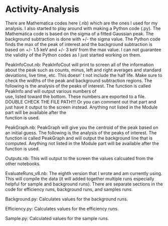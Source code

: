# Activity-Analysis

There are Mathematica codes here (.nb) which are the ones I used for my analysis. I also started to play around with making a Python code (.py). The Mathematica code is based on the sigma of a fitted Gaussian peak. The background subtraction is done with +/- the sigma value. The Python code finds the max of the peak of interest and the background subtraction is based on +/- 1.5 keV and +/- 3 keV from the max value. I can not guarantee the validity of the Python codes as I just started working on them.


PeakInfoCout.nb:
PeakInfoCout will print to screen all of the information about the 
peak such as counts, minus, left and right averages and standard 
deviations, live time, 
etc. This doesn' t not include the half life. 
Make sure to check the widths of the peak and background 
subtraction regions.
The following is the analysis of the peaks of interest. 
The function is called PeakInfo and will output various numbers of \
use, listed toward the bottom. These numbers are exported to a file. 
DOUBLE CHECK THE FILE PATH!!! Or you can comment out that part and \
just have it output to the screen instead. 
Anything not listed in the Module part will be available after the \
function is used.

PeakGraph.nb:
PeakGraph will give you the centroid of the peak based on an initial guess.
The following is the analysis of the peaks of interest. The function is 
called PeakGraph and will output the background line that is computed.
Anything not listed in the Module part will be available after the function
is used.

Outputs.nb:
This will output to the screen the values calcuated from the other notebooks.

EvaluateRuns_v8.nb:
The eighth version that I wrote and am currently using. This will compile 
the data (it will added together multiple runs especially helpful for 
sample and background runs). There are separate sections in the code for 
efficiency runs, background runs, and samples runs. 

Background.py:
Calculates values for the background runs.

Efficiency.py:
Calculates values for the efficiency runs.

Sample.py:
Calculated values for the sample runs.


